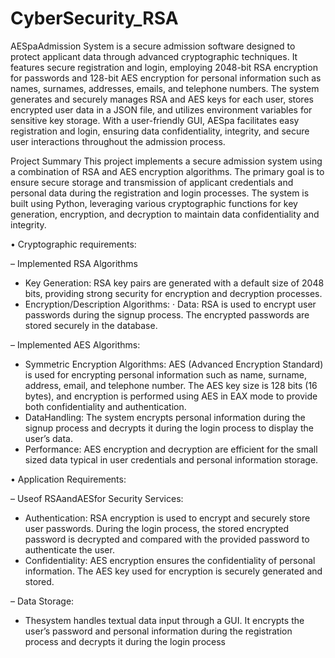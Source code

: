 # CyberSecurity_RSA

AESpaAdmission System is a secure admission software designed to protect applicant data through advanced cryptographic techniques. It features secure registration and login, employing 2048-bit RSA encryption for passwords and 128-bit AES encryption for personal information such as names, surnames, addresses, emails, and telephone numbers. The system generates and securely manages RSA and AES keys for each user, stores encrypted user data in a JSON file, and utilizes environment variables for sensitive key storage. With a user-friendly GUI, AESpa facilitates easy registration and login, ensuring data confidentiality, integrity, and secure user interactions throughout the admission process.

Project Summary
  This project implements a secure admission system using a combination of RSA and AES encryption algorithms. The primary goal is to ensure secure storage and transmission of applicant credentials and personal data during the registration and login processes. The system is built using Python, leveraging various cryptographic functions for key generation, encryption, and decryption to maintain data confidentiality and integrity.
  
  • Cryptographic requirements:
  
  – Implemented RSA Algorithms
  * Key Generation: RSA key pairs are generated with a default size of 2048 bits, providing strong security for encryption and decryption processes.
  * Encryption/Description Algorithms:
   · Data: RSA is used to encrypt user passwords during the signup process. The encrypted passwords are stored securely in the database.
  
  – Implemented AES Algorithms:
  * Symmetric Encryption Algorithms: AES (Advanced Encryption Standard) is used for encrypting personal information such as name, surname, address, email, and telephone number. The AES key size is 128 bits (16 bytes), and encryption is performed using AES in EAX mode to provide both confidentiality and authentication.
  * DataHandling: The system encrypts personal information during the signup process and decrypts it during the login process to display the user’s data.
  * Performance: AES encryption and decryption are efficient for the small sized data typical in user credentials and personal information storage.

  • Application Requirements:
  
  – Useof RSAandAESfor Security Services:
  * Authentication: RSA encryption is used to encrypt and securely store user passwords. During the login process, the stored encrypted password is decrypted and compared with the provided password to authenticate the user.
  * Confidentiality: AES encryption ensures the confidentiality of personal information. The AES key used for encryption is securely generated and stored.
  
  – Data Storage:
  * Thesystem handles textual data input through a GUI. It encrypts the user’s password and personal information during the registration process and decrypts it during the login process

